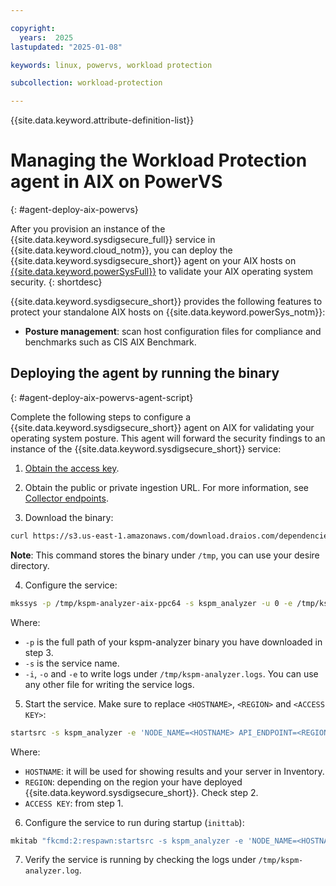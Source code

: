 ```yaml
---

copyright:
  years:  2025
lastupdated: "2025-01-08"

keywords: linux, powervs, workload protection

subcollection: workload-protection

---
```


{{site.data.keyword.attribute-definition-list}}

# Managing the Workload Protection agent in AIX on PowerVS
{: #agent-deploy-aix-powervs}

After you provision an instance of the {{site.data.keyword.sysdigsecure_full}} service in {{site.data.keyword.cloud_notm}}, you can deploy the {{site.data.keyword.sysdigsecure_short}} agent on your AIX hosts on [{{site.data.keyword.powerSysFull}}](/docs/power-iaas?topic=power-iaas-getting-started) to validate your AIX operating system security.
{: shortdesc}

{{site.data.keyword.sysdigsecure_short}} provides the following features to protect your standalone AIX hosts on {{site.data.keyword.powerSys_notm}}:

- **Posture management**: scan host configuration files for compliance and benchmarks such as CIS AIX Benchmark.

## Deploying the agent by running the binary
{: #agent-deploy-aix-powervs-agent-script}

Complete the following steps to configure a {{site.data.keyword.sysdigsecure_short}} agent on AIX for validating your operating system posture. This agent will forward the security findings to an instance of the {{site.data.keyword.sysdigsecure_short}} service:

1. [Obtain the access key](/docs/workload-protection?topic=workload-protection-access_key&interface=ui).

2. Obtain the public or private ingestion URL. For more information, see [Collector endpoints](/docs/workload-protection?topic=workload-protection-endpoints#endpoints_ingestion).

3. Download the binary:

  ```sh
  curl https://s3.us-east-1.amazonaws.com/download.draios.com/dependencies/kspm-analyzer/1.44.17/kspm-analyzer-aix-ppc64 -o /tmp/kspm-analyzer-aix-ppc64
  ```
  **Note**: This command stores the binary under `/tmp`, you can use your desire directory.

4. Configure the service:

  ```sh
  mkssys -p /tmp/kspm-analyzer-aix-ppc64 -s kspm_analyzer -u 0 -e /tmp/kspm-analyzer.log -i /tmp/kspm-analyzer.log -o /tmp/kspm-analyzer.log
  ```

  Where:
  * `-p` is the full path of your kspm-analyzer binary you have downloaded in step 3.
  * `-s` is the service name.
  * `-i`, `-o` and `-e` to write logs under `/tmp/kspm-analyzer.logs`. You can use any other file for writing the service logs.

5. Start the service. Make sure to replace `<HOSTNAME>`, `<REGION>` and `<ACCESS KEY>`:

  ```sh
  startsrc -s kspm_analyzer -e 'NODE_NAME=<HOSTNAME> API_ENDPOINT=<REGION>.security-compliance-secure.cloud.ibm.com ACCESS_KEY=<ACCESS KEY>'
  ```

  Where:
  * `HOSTNAME`: it will be used for showing results and your server in Inventory.
  * `REGION`: depending on the region your have deployed {{site.data.keyword.sysdigsecure_short}}. Check step 2.
  * `ACCESS KEY`: from step 1.


6. Configure the service to run during startup (`inittab`):

  ```sh
  mkitab "fkcmd:2:respawn:startsrc -s kspm_analyzer -e 'NODE_NAME=<HOSTNAME> API_ENDPOINT=<REGION>.security-compliance-secure.cloud.ibm.com ACCESS_KEY=<ACCESSKEY>'"
  ```

7. Verify the service is running by checking the logs under `/tmp/kspm-analyzer.log`.
